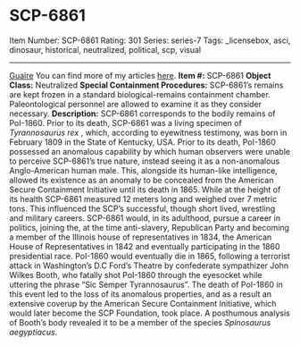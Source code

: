# SCP-6861
Item Number: SCP-6861
Rating: 301
Series: series-7
Tags: _licensebox, asci, dinosaur, historical, neutralized, political, scp, visual

---

[Guaire](javascript:;)
You can find more of my articles [here](https://scp-wiki.wikidot.com/guaire-author-page).
**Item #:** SCP-6861
**Object Class:** Neutralized
**Special Containment Procedures:** SCP-6861’s remains are kept frozen in a standard biological-remains containment chamber. Paleontological personnel are allowed to examine it as they consider necessary.
**Description:** SCP-6861 corresponds to the bodily remains of PoI-1860. Prior to its death, SCP-6861 was a living specimen of _Tyrannosaurus rex_ , which, according to eyewitness testimony, was born in February 1809 in the State of Kentucky, USA. Prior to its death, PoI-1860 possessed an anomalous capability by which human observers were unable to perceive SCP-6861’s true nature, instead seeing it as a non-anomalous Anglo-American human male. This, alongside its human-like intelligence, allowed its existence as an anomaly to be concealed from the American Secure Containment Initiative until its death in 1865.
While at the height of its health SCP-6861 measured 12 meters long and weighed over 7 metric tons. This influenced the SCP’s successful, though short lived, wrestling and military careers.
SCP-6861 would, in its adulthood, pursue a career in politics, joining the, at the time anti-slavery, Republican Party and becoming a member of the Illinois house of representatives in 1834, the American House of Representatives in 1842 and eventually participating in the 1860 presidential race.
PoI-1860 would eventually die in 1865, following a terrorist attack in Washington’s D.C Ford’s Theatre by confederate sympathizer John Wilkes Booth, who fatally shot PoI-1860 through the eyesocket while uttering the phrase “Sic Semper Tyrannosaurus”. The death of PoI-1860 in this event led to the loss of its anomalous properties, and as a result an extensive coverup by the American Secure Containment Initiative, which would later become the SCP Foundation, took place. A posthumous analysis of Booth’s body revealed it to be a member of the species _Spinosaurus aegyptiacus_.